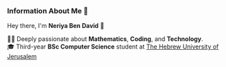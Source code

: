 ### Information About Me 🙇

Hey there, I'm **Neriya Ben David** 👋  
  
👨‍🔬 Deeply passionate about **Mathematics**, **Coding**, and **Technology**.   
🎓 Third-year **BSc Computer Science** student at [The Hebrew University of Jerusalem](https://en.huji.ac.il/)


<!--
**neriabd/neriabd** is a ✨ _special_ ✨ repository because its `README.md` (this file) appears on your GitHub profile.

Here are some ideas to get you started:

- 🔭 I’m currently working on ...
- 🌱 I’m currently learning ...
- 👯 I’m looking to collaborate on ...
- 🤔 I’m looking for help with ...
- 💬 Ask me about ...
- 📫 How to reach me: ...
- 😄 Pronouns: ...
- ⚡ Fun fact: ...
-->
